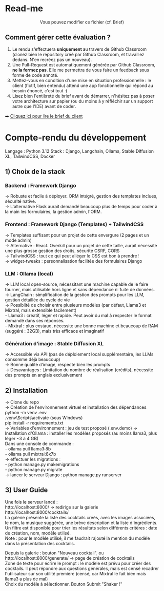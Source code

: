 # Read-me

<center>Vous pouvez modifier ce fichier (cf. Brief)</center>

## Comment gérer cette évaluation ?

1. Le rendu s'effectuera **uniquement** au travers de Github Classroom (clonez bien le repository créé par Github Classroom, et travaillez dedans. N'en recréez pas un nouveau). 
2. Une Pull-Request est automatiquement générée par Github Classroom, **ne la fermez pas**. Elle me permettra de vous faire un feedback sous forme de code annoté. 
3. Mettez-vous en condition d'une mise en situation professionnelle : le client (fictif, bien entendu) attend une app fonctionnelle qui répond au besoin énoncé, c'est tout :) 
4. Lisez bien l'entièreté du brief avant de démarrer, n'hésitez pas à poser votre architecture sur papier (ou du moins à y réfléchir sur un support autre que l'IDE) avant de coder. 

➡️ [Cliquez ici pour lire le brief du client](BRIEF.md)

# Compte-rendu du développement
Langage : Python 3.12
Stack : Django, Langchain, Ollama, Stable Diffusion XL, TailwindCSS, Docker

 ## 1) Choix de la stack

### Backend : Framework Django
  -> Robuste et facile à déployer. ORM intégré, gestion des templates inclues, sécurité native.  
  -> L'alternative Flask aurait demandé beaucoup plus de temps pour coder à la main les formulaires, la gestion admin, l'ORM.  

### Frontend : Framework Django (Templates) + TailwindCSS
  -> Templates suffisant pour un projet de cette envergure (2 pages et un mode admin)  
  -> Alternative : React. Overkill pour un projet de cette taille, aurait nécessité une plus grosse gestion des droits, sécurité CSRF, CORS  
  -> TailwindCSS : tout ce qui peut alléger le CSS est bon à prendre !  
  -> widget-tweaks : personnalisation facilitée des formulaires Django  

### LLM : Ollama (local) 
  -> LLM local open-source, nécessitant une machine capable de le faire tourner, mais utilisable hors ligne et sans dépendance ni fuite de données.  
  -> LangChain : simplification de la gestion des prompts pour les LLM, gestion détaillée du cycle de vie  
  -> Possiblité de choisir entre plusieurs modèles (par défaut, Llama3 et Mixtral, mais extensible facilement)  
    - Llama3 : créatif, léger et rapide. Peut avoir du mal à respecter le format demandé dans ses réponses.  
    - Mixtral : plus costaud, nécessite une bonne machine et beaucoup de RAM (suggéré : 32GB), mais très efficace et imaginatif  
 
### Génération d'image : Stable Diffusion XL
  -> Accessible via API (pas de déploiement local supplémentaire, les LLMs consomme déjà beaucoup)  
  -> Bonne qualité d'image, respecte bien les prompts  
  -> Désavantages : Limitation du nombre de réalisation (crédits), nécessite des prompts en anglais exclusivement  

 ## 2) Installation
-> Clone du repo  
-> Création de l'environnement virtuel et installation des dépendances  
    python -m venv .env  
    .venv\Scripts\activate    (sous Windows)  
    pip install -r requirements.txt  
-> Variables d'environnement : jeu de test proposé  (.env.demo)
-> Installation d'Ollama : installer les modèles proposés (au moins llama3, plus léger ~3 à 4 GB)  
    Dans une console de commande :  
      - ollama pull llama3:8b  
      - ollama pull mixtral:8x7b  
-> effectuer les migrations :  
    - python manage.py makemigrations  
    - python manage.py migrate  
-> lancer le serveur Django : python manage.py runserver  

## 3) User Guide
Une fois le serveur lancé :  
http://localhost:8000/  -> redirige sur la galerie http://localhost:8000/cocktails/  
La galerie présente la liste des cocktails créés, avec les images associées, le nom, la musique suggérée, une brève description et la liste d'ingrédients.  
Un filtre est disponible pour trier les résultats selon différents critères : date de création, nom, modèle utilisé.  
Note : pour le modèle utilisé, il me faudrait rajouté la mention du modèle dans la présentation des cocktails.  

Depuis la galerie : bouton "Nouveau cocktail", ou http://localhost:8000/generate/  -> page de création de cocktails  
Zone de texte pour écrire le prompt : le modèle est prévu pour créer des cocktails. Il peut répondre aux questions générales, mais est censé recadrer l'utilisateur sur son utilité première (censé, car Mixtral le fait bien mais llama3 a plus de mal)  
Choix du modèle à sélectionner.
Bouton Submit "Shaker !"

